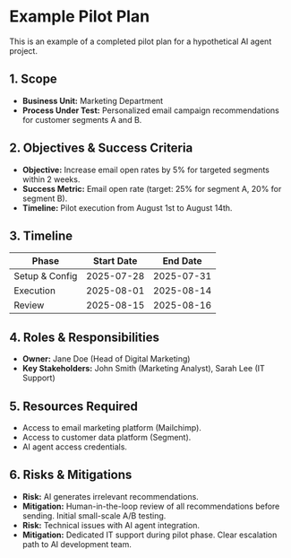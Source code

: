 # Example Pilot Plan

This is an example of a completed pilot plan for a hypothetical AI agent project.

## 1. Scope
- **Business Unit:** Marketing Department
- **Process Under Test:** Personalized email campaign recommendations for customer segments A and B.

## 2. Objectives & Success Criteria
- **Objective:** Increase email open rates by 5% for targeted segments within 2 weeks.
- **Success Metric:** Email open rate (target: 25% for segment A, 20% for segment B).
- **Timeline:** Pilot execution from August 1st to August 14th.

## 3. Timeline
| Phase         | Start Date | End Date   |
|---------------|------------|------------|
| Setup & Config| 2025-07-28 | 2025-07-31 |
| Execution     | 2025-08-01 | 2025-08-14 |
| Review        | 2025-08-15 | 2025-08-16 |

## 4. Roles & Responsibilities
- **Owner:** Jane Doe (Head of Digital Marketing)
- **Key Stakeholders:** John Smith (Marketing Analyst), Sarah Lee (IT Support)

## 5. Resources Required
- Access to email marketing platform (Mailchimp).
- Access to customer data platform (Segment).
- AI agent access credentials.

## 6. Risks & Mitigations
- **Risk:** AI generates irrelevant recommendations.
- **Mitigation:** Human-in-the-loop review of all recommendations before sending. Initial small-scale A/B testing.
- **Risk:** Technical issues with AI agent integration.
- **Mitigation:** Dedicated IT support during pilot phase. Clear escalation path to AI development team.